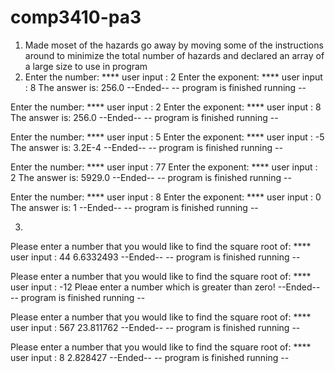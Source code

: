 # comp3410-pa3
1. Made moset of the hazards go away by moving some of the instructions around to minimize the total number of hazards and declared an array of a large size to use in program
2. Enter the number: 
**** user input : 2
Enter the exponent: 
**** user input : 8
The answer is: 256.0
--Ended--
-- program is finished running --

Enter the number: 
**** user input : 2
Enter the exponent: 
**** user input : 8
The answer is: 256.0
--Ended--
-- program is finished running --

Enter the number: 
**** user input : 5
Enter the exponent: 
**** user input : -5
The answer is: 3.2E-4
--Ended--
-- program is finished running --

Enter the number: 
**** user input : 77
Enter the exponent: 
**** user input : 2
The answer is: 5929.0
--Ended--
-- program is finished running --

Enter the number: 
**** user input : 8
Enter the exponent: 
**** user input : 0
The answer is: 1
--Ended--
-- program is finished running --

3.
Please enter a number that you would like to find the square root of: 
**** user input : 44
6.6332493
--Ended--
-- program is finished running --

Please enter a number that you would like to find the square root of: 
**** user input : -12
Pleae enter a number which is greater than zero!
--Ended--
-- program is finished running --

Please enter a number that you would like to find the square root of: 
**** user input : 567
23.811762
--Ended--
-- program is finished running --

Please enter a number that you would like to find the square root of: 
**** user input : 8
2.828427
--Ended--
-- program is finished running --
